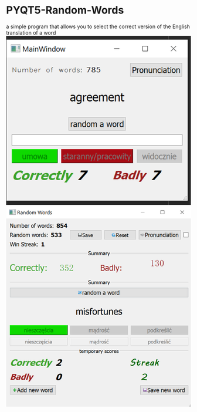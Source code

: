 # PYQT5-Random-Words
a simple program that allows you to select the correct version of the English translation of a word
</br>
![](okno_aplikacji.png)</br>
![](okno_2.png)
